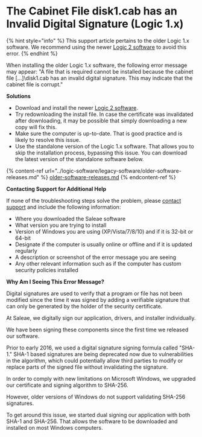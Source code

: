 # The Cabinet File disk1.cab has an Invalid Digital Signature (Logic 1.x)

{% hint style="info" %}
This support article pertains to the older Logic 1.x software. We recommend using the newer [Logic 2 software](https://www.saleae.com/downloads/) to avoid this error.
{% endhint %}

When installing the older Logic 1.x software, the following error message may appear: "A file that is required cannot be installed because the cabinet file \[...]\disk1.cab has an invalid digital signature. This may indicate that the cabinet file is corrupt."

**Solutions**

* Download and install the newer [Logic 2 software](https://www.saleae.com/downloads/).
* Try redownloading the install file. In case the certificate was invalidated after downloading, it may be possible that simply downloading a new copy will fix this.
* Make sure the computer is up-to-date. That is good practice and is likely to resolve this issue.
* Use the standalone version of the Logic 1.x software. That allows you to skip the installation process, bypassing this issue. You can download the latest version of the standalone software below.

{% content-ref url="../logic-software/legacy-software/older-software-releases.md" %}
[older-software-releases.md](../logic-software/legacy-software/older-software-releases.md)
{% endcontent-ref %}

**Contacting Support for Additional Help**

If none of the troubleshooting steps solve the problem, please [contact support](https://contact.saleae.com/hc/en-us/requests/new) and include the following information:

* Where you downloaded the Saleae software
* What version you are trying to install
* Version of Windows you are using (XP/Vista/7/8/10) and if it is 32-bit or 64-bit
* Designate if the computer is usually online or offline and if it is updated regularly
* A description or screenshot of the error message you are seeing
* Any other relevant information such as if the computer has custom security policies installed

**Why Am I Seeing This Error Message?**

Digital signatures are used to verify that a program or file has not been modified since the time it was signed by adding a verifiable signature that can only be generated by the holder of the security certificate.

At Saleae, we digitally sign our application, drivers, and installer individually.

We have been signing these components since the first time we released our software.

Prior to early 2016, we used a digital signature signing formula called "SHA-1." SHA-1 based signatures are being deprecated now due to vulnerabilities in the algorithm, which could potentially allow third parties to modify or replace parts of the signed file without invalidating the signature.

In order to comply with new limitations on Microsoft Windows, we upgraded our certificate and signing algorithm to SHA-256.

However, older versions of Windows do not support validating SHA-256 signatures.

To get around this issue, we started dual signing our application with both SHA-1 and SHA-256. That allows the software to be downloaded and installed on most Windows computers.
